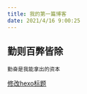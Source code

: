 ```yaml
---
title: 我的第一篇博客 
date: 2021/4/16 9:00:25
---
```

## 勤则百弊皆除 
	勤奋是我能拿出的资本
		
[修改hexo标题](https://hexo.io/zh-cn/docs/configuration.html)


